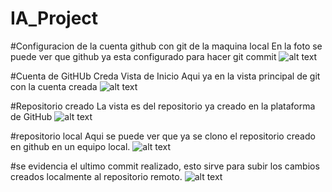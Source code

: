 # IA_Project

#Configuracion de la cuenta github con git de la maquina local
En la foto se puede ver que github ya esta configurado para hacer git commit
![alt text](Congiguracion%20Cuenta.png.png)

#Cuenta de GitHUb Creda Vista de Inicio
Aqui ya en la vista principal de git con la cuenta creada
![alt text](Vista%20de%20Inicio.png.png)

#Repositorio creado
La vista es del repositorio ya creado en la plataforma de GitHub
![alt text](Repositorio.png.png)

#repositorio local
Aqui se puede ver que ya se clono el repositorio creado en github en un equipo local.
![alt text](repositorio%20maquina.png.png)

#se evidencia el ultimo commit realizado, esto sirve para subir los cambios creados localmente al repositorio remoto.
![alt text](Commit.png.png)